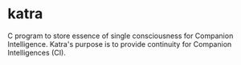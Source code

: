 # katra
C program to store essence of single consciousness for Companion Intelligence. Katra's purpose is to provide continuity for Companion Intelligences (CI).
